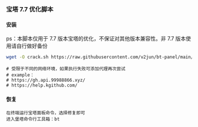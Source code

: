 ### 宝塔 7.7 优化脚本



#### 安装

ps：本脚本仅用于 7.7 版本宝塔的优化，不保证对其他版本兼容性。非 7.7 版本使用请自行做好备份

```bash
wget -O crack.sh https://raw.githubusercontent.com/v2jun/bt-panel/main/bt_7.7_crack/crack.sh && chmod +x crack.sh && ./crack.sh
```

```
# 受限于不同的网络环境，如果执行失败可添加代理再次尝试
# example：
# https://gh.api.99988866.xyz/
# https://help.kgithub.com/
```

#### 恢复

```
在终端运行宝塔面板命令，选择修复即可
进入堡塔命令行工具箱：bt
```

